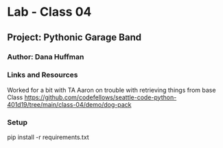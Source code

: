 # Lab - Class 04

## Project: Pythonic Garage Band

### Author: Dana Huffman

### Links and Resources

Worked for a bit with TA Aaron on trouble with retrieving things from base Class
https://github.com/codefellows/seattle-code-python-401d19/tree/main/class-04/demo/dog-pack

### Setup

pip install -r requirements.txt
